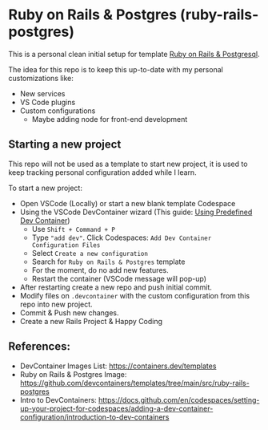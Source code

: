 # Ruby on Rails & Postgres (ruby-rails-postgres)

This is a personal clean initial setup for template [Ruby on Rails & Postgresql](https://github.com/devcontainers/templates/tree/main/src/ruby-rails-postgres).

The idea for this repo is to keep this up-to-date with my personal customizations like:
 - New services
 - VS Code plugins
 - Custom configurations
   - Maybe adding node for front-end development

 ## Starting a new project
 This repo will not be used as a template to start new project, it is used to keep tracking personal configuration added while I learn.

 To start a new project:
  - Open VSCode (Locally) or start a new blank template Codespace
  - Using the VSCode DevContainer wizard (This guide: [Using Predefined Dev Container](https://docs.github.com/en/codespaces/setting-up-your-project-for-codespaces/adding-a-dev-container-configuration/introduction-to-dev-containers#using-a-predefined-dev-container-configuration))
    - Use `Shift + Command + P`
    - Type `"add dev"`. Click Codespaces: `Add Dev Container Configuration Files`
    - Select `Create a new configuration`
    - Search for `Ruby on Rails & Postgres` template
    - For the moment, do no add new features.
    - Restart the container (VSCode message will pop-up)
 - After restarting create a new repo and push initial commit.
 - Modify files on `.devcontainer` with the custom configuration from this repo into new project.
 - Commit & Push new changes.
 - Create a new Rails Project & Happy Coding

 ## References:
   - DevContainer Images List: https://containers.dev/templates
   - Ruby on Rails & Postgres Image: https://github.com/devcontainers/templates/tree/main/src/ruby-rails-postgres
   - Intro to DevContainers: https://docs.github.com/en/codespaces/setting-up-your-project-for-codespaces/adding-a-dev-container-configuration/introduction-to-dev-containers